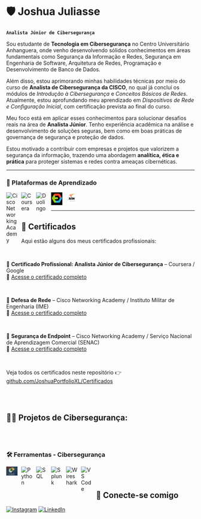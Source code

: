 # 🛡️ Joshua Juliasse

**`Analista Júnior de Cibersegurança`**

Sou estudante de **Tecnologia em Cibersegurança** no Centro Universitário Anhanguera, onde venho desenvolvendo sólidos conhecimentos em áreas fundamentais como Segurança da Informação e Redes, Segurança em Engenharia de Software, Arquitetura de Redes, Programação e Desenvolvimento de Banco de Dados.

Além disso, estou aprimorando minhas habilidades técnicas por meio do curso de **Analista de Cibersegurança da CISCO**, no qual já concluí os módulos de *Introdução à Cibersegurança* e *Conceitos Básicos de Redes*. Atualmente, estou aprofundando meu aprendizado em *Dispositivos de Rede e Configuração Inicial*, com certificação prevista ao final do curso.

Meu foco está em aplicar esses conhecimentos para solucionar desafios reais na área de **Analista Júnior**. Tenho experiência acadêmica na análise e desenvolvimento de soluções seguras, bem como em boas práticas de governança de segurança e proteção de dados.

Estou motivado a contribuir com empresas e projetos que valorizem a segurança da informação, trazendo uma abordagem **analítica, ética e prática** para proteger sistemas e redes contra ameaças cibernéticas.

---

### 📘 Plataformas de Aprendizado

<img 
    align="left" 
    alt="Cisco Networking Academy" 
    title="Cisco Networking Academy (Curso de Analista de Cibersegurança)" 
    width="30px" 
    style="padding-right: 10px;" 
    src="https://cdn.simpleicons.org/cisco/1BA0D7" 
/>
<img 
    align="left" 
    alt="Coursera" 
    title="Coursera (Cursos Google, Cybersecurity, etc.)" 
    width="30px" 
    style="padding-right: 10px;" 
    src="https://cdn.simpleicons.org/coursera/0056D2" 
/>
<img 
    align="left" 
    alt="Duolingo" 
    title="Duolingo (Estudo contínuo de inglês técnico)" 
    width="30px" 
    style="padding-right: 10px;" 
    src="https://cdn.simpleicons.org/duolingo/58CC02" 
/>
<img 
    align="left" 
    alt="CodeIoT" 
    title="CodeIoT (Plataforma de cursos gratuitos em IoT, Python, etc.)" 
    width="30px" 
    style="padding-right: 10px;" 
    src="https://raw.githubusercontent.com/JoshuaPortfolioXL/SVG-icons/main/codeiot-svg.png" 
/>
<img 
    align="left" 
    alt="Seda College" 
    title="Seda College (Curso de inglês e formação internacional)" 
    width="30px" 
    style="padding-right: 10px;" 
    src="https://raw.githubusercontent.com/JoshuaPortfolioXL/SVG-icons/main/Seda%20college%20SVG.png" 
/>

<br/><br/>

---

<h2>📑 Certificados</h2>

Aqui estão alguns dos meus certificados profissionais:

<br/>

📜 <strong>Certificado Profissional: Analista Júnior de Cibersegurança</strong> – Coursera / Google  
🔗 <a href="https://github.com/JoshuaPortfolioXL/Certificados/blob/main/Google%20Cybersecurity%20Professional%20Certificate%20V2.pdf" target="_blank">Acesse o certificado completo</a>

<br/>

📜 <strong>Defesa de Rede</strong> – Cisco Networking Academy / Instituto Militar de Engenharia (IME)  
🔗 <a href="https://github.com/JoshuaPortfolioXL/Certificados/blob/main/Defesa-de-Rede-IME-2025.pdf" target="_blank">Acesse o certificado completo</a>

<br/>

📜 <strong>Segurança de Endpoint</strong> – Cisco Networking Academy / Serviço Nacional de Aprendizagem Comercial (SENAC)  
🔗 <a href="https://github.com/JoshuaPortfolioXL/Certificados/blob/main/Seguran%C3%A7a%20de%20endpoint%20SENAC.pdf" target="_blank">Acesse o certificado completo</a>

<br/>

Veja todos os certificados neste repositório 👉 
<a href="https://github.com/JoshuaPortfolioXL/Certificados#readme" target="_blank">github.com/JoshuaPortfolioXL/Certificados</a>

<br/><br/>

<h2>👨‍💻 Projetos de Cibersegurança:</h2>


<br/><br/>

### 🛠️ Ferramentas - Cibersegurança

<img 
    align="left" 
    alt="Cisco Packet Tracer" 
    title="Cisco Packet Tracer (Simulador de redes da Cisco)" 
    width="30px" 
    style="padding-right: 10px;" 
    src="https://raw.githubusercontent.com/JoshuaPortfolioXL/SVG-icons/main/icon%20pt.png" 
/>
<img 
    align="left" 
    alt="Python" 
    title="Python (scripts, automações)" 
    width="30px" 
    style="padding-right: 10px;" 
    src="https://cdn.jsdelivr.net/gh/devicons/devicon@latest/icons/python/python-original.svg" 
/>
<img 
    align="left" 
    alt="SQL" 
    title="SQL (Consulta e Auditoria de Dados)" 
    width="30px" 
    style="padding-right: 10px;" 
    src="https://cdn.jsdelivr.net/gh/devicons/devicon@latest/icons/mysql/mysql-original.svg" 
/>
<img 
    align="left" 
    alt="Splunk" 
    title="Splunk (SIEM - Análise de Logs)" 
    width="30px" 
    style="padding-right: 10px;" 
    src="https://cdn.simpleicons.org/splunk/000000" 
/>
<img 
    align="left" 
    alt="Wireshark" 
    title="Wireshark (Análise de Pacotes)" 
    width="30px" 
    style="padding-right: 10px;" 
    src="https://cdn.simpleicons.org/wireshark/1679A7" 
/>
<img 
    align="left" 
    alt="VS Code" 
    title="Visual Studio Code (Editor)" 
    width="30px" 
    style="padding-right: 10px;" 
    src="https://cdn.jsdelivr.net/gh/devicons/devicon@latest/icons/vscode/vscode-original.svg" 
/>

<br/><br/>

## 🤳 Conecte-se comigo

[![Instagram](https://img.shields.io/badge/Instagram-E4405F?style=for-the-badge&logo=instagram&logoColor=white)](https://www.instagram.com/seu_usuario)
[![LinkedIn](https://img.shields.io/badge/LinkedIn-0A66C2?style=for-the-badge&logo=linkedin&logoColor=white)](https://www.linkedin.com/in/joshua-juliasse-2762ba209/)

<br/><br/>

[linkedin]: https://www.linkedin.com/in/joshua-juliasse-2762ba209/  
[instagram]: https://www.instagram.com/https://www.instagram.com/joshua_juliass3?igsh=a213NzE4OTd2bWVo


<!--
**joshmadakor1/joshmadakor1** is a ✨ _special_ ✨ repository because its `README.md` (this file) appears on your GitHub profile.

Here are some ideas to get you started:

- 🔭 I’m currently working on ...
- 🌱 I’m currently learning ...
- 👯 I’m looking to collaborate on ...
- 🤔 I’m looking for help with ...
- 💬 Ask me about ...
- 📫 How to reach me: ...
- 😄 Pronouns: ...
- ⚡ Fun fact: ...
-->
